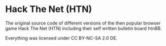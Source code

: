 # Hack The Net (HTN)

The original source code of different versions of the then
popular browser game Hack The Net (HTN) including their
self written bulletin board htnBB.

Everything was licensed under CC BY-NC-SA 2.0 DE.
